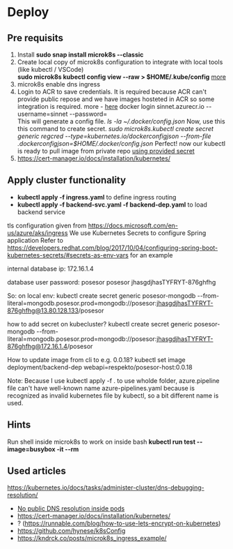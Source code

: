 # Deploy

## Pre requisits

1. Install **sudo snap install microk8s --classic**
1. Create local copy of microk8s configuration to integrate with local tools (like kubectl / VSCode)  
   **sudo microk8s kubectl config view --raw > $HOME/.kube/config** [more](https://github.com/ubuntu/microk8s)
1. microk8s enable dns ingress
1. Login to ACR to save credentials. It is required because ACR can't provide public repose and we have images hosteted in ACR
   so some integration is required.
   more - [here](https://kubernetes.io/docs/tasks/configure-pod-container/pull-image-private-registry/)
   docker login sinnet.azurecr.io --username=sinnet --password=<Access key>  
   This will generate a config file.
   *ls -la ~/.docker/config.json*
   Now, use this this command to create secret.
   *sudo microk8s.kubectl create secret generic regcred --type=kubernetes.io/dockerconfigjson --from-file .dockerconfigjson=$HOME/.docker/config.json*
   Perfect! now our kubectl is ready to pull image from private repo [using provided secret](https://kubernetes.io/docs/tasks/configure-pod-container/pull-image-private-registry/#registry-secret-existing-credentials)
1. https://cert-manager.io/docs/installation/kubernetes/



## Apply cluster functionality

- **kubectl apply -f ingress.yaml** to define ingress routing
- **kubectl apply -f backend-svc.yaml -f backend-dep.yaml** to load backend service

tls configuration given from https://docs.microsoft.com/en-us/azure/aks/ingress
We use Kubernetes Secrets to configure Spring application Refer to https://developers.redhat.com/blog/2017/10/04/configuring-spring-boot-kubernetes-secrets/#secrets-as-env-vars for an example

internal database ip: 172.16.1.4

database user password: posesor posesor jhasgdjhasTYFRYT-876ghfhg

So: on local env: kubectl create secret generic posesor-mongodb --from-literal=mongodb.posesor.prod=mongodb://posesor:jhasgdjhasTYFRYT-876ghfhg@13.80.128.133/posesor

how to add secret on kubecluster? kubectl create secret generic posesor-mongodb --from-literal=mongodb.posesor.prod=mongodb://posesor:jhasgdjhasTYFRYT-876ghfhg@172.16.1.4/posesor

How to update image from cli to e.g. 0.0.18? kubectl set image deployment/backend-dep webapi=respekto/posesor-host:0.0.18

Note: Because I use kubectl apply -f . to use wholde folder, azure.pipeline file can't have well-known name azure-pipelines.yaml because is recognized as invalid kubernetes file by kubectl, so a bit different name is used.

## Hints
Run shell inside microk8s to work on inside bash
**kubectl run test --image=busybox -it --rm**

## Used articles
https://kubernetes.io/docs/tasks/administer-cluster/dns-debugging-resolution/
* [No public DNS resolution inside pods](https://github.com/ubuntu/microk8s/issues/75)
* https://cert-manager.io/docs/installation/kubernetes/
* ? (https://runnable.com/blog/how-to-use-lets-encrypt-on-kubernetes)
* https://github.com/hynese/k8sConfig
* https://kndrck.co/posts/microk8s_ingress_example/

